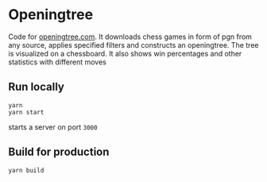 # Openingtree
Code for [openingtree.com](https://www.openingtree.com). It downloads chess games in form of pgn from any source, applies specified filters and constructs an openingtree. 
The tree is visualized on a chessboard. It also shows win percentages and other statistics with different moves

## Run locally
```
yarn
yarn start
```
starts a server on port `3000`

## Build for production
```
yarn build
```
